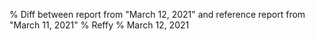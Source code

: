 % Diff between report from "March 12, 2021" and reference report from "March 11, 2021"
% Reffy
% March 12, 2021

